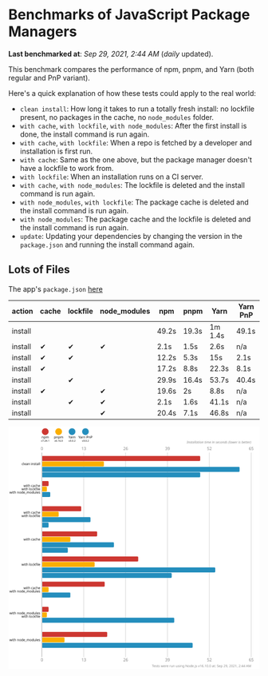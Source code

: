 # Benchmarks of JavaScript Package Managers

**Last benchmarked at**: _Sep 29, 2021, 2:44 AM_ (_daily_ updated).

This benchmark compares the performance of npm, pnpm, and Yarn (both regular and PnP variant).

Here's a quick explanation of how these tests could apply to the real world:

- `clean install`: How long it takes to run a totally fresh install: no lockfile present, no packages in the cache, no `node_modules` folder.
- `with cache`, `with lockfile`, `with node_modules`: After the first install is done, the install command is run again.
- `with cache`, `with lockfile`: When a repo is fetched by a developer and installation is first run.
- `with cache`: Same as the one above, but the package manager doesn't have a lockfile to work from.
- `with lockfile`: When an installation runs on a CI server.
- `with cache`, `with node_modules`: The lockfile is deleted and the install command is run again.
- `with node_modules`, `with lockfile`: The package cache is deleted and the install command is run again.
- `with node_modules`: The package cache and the lockfile is deleted and the install command is run again.
- `update`: Updating your dependencies by changing the version in the `package.json` and running the install command again.

## Lots of Files

The app's `package.json` [here](https://github.com/pnpm/pnpm.github.io/blob/main/benchmarks/fixtures/alotta-files/package.json)

| action  | cache | lockfile | node_modules| npm | pnpm | Yarn | Yarn PnP |
| ---     | ---   | ---      | ---         | --- | ---  | ---  | ---      |
| install |       |          |             | 49.2s | 19.3s | 1m 1.4s | 49.1s |
| install | ✔     | ✔        | ✔           | 2.1s | 1.5s | 2.6s | n/a |
| install | ✔     | ✔        |             | 12.2s | 5.3s | 15s | 2.1s |
| install | ✔     |          |             | 17.2s | 8.8s | 22.3s | 8.1s |
| install |       | ✔        |             | 29.9s | 16.4s | 53.7s | 40.4s |
| install | ✔     |          | ✔           | 19.6s | 2s | 8.8s | n/a |
| install |       | ✔        | ✔           | 2.1s | 1.6s | 41.1s | n/a |
| install |       |          | ✔           | 20.4s | 7.1s | 46.8s | n/a |

![Graph of the alotta-files results](../../static/img/benchmarks/alotta-files.svg)